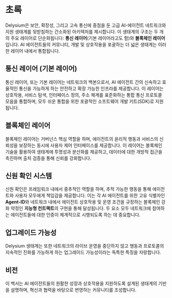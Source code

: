 # 초록

Delysium은 보안, 확장성, 그리고 고속 통신에 중점을 둔 고급 AI-에이전트 네트워크와 지원 생태계를 뒷받침하는 간소화된 아키텍처를 제시합니다. 이 생태계의 구조는 두 개의 주요 레이어로 단순화됩니다: **통신 레이어**(기본 레이어라고도 함)와 **블록체인 레이어**입니다. AI 에이전트들의 커뮤니티, 개발 및 상호작용을 포괄하는 더 넓은 생태계는 이러한 레이어 내에서 통합됩니다.

## 통신 레이어 (기본 레이어)

통신 레이어, 또는 기본 레이어는 네트워크의 백본으로서, AI 에이전트 간의 신속하고 효율적인 통신을 가능하게 하는 안전하고 확장 가능한 인프라를 제공합니다. 이 레이어는 상호작용, 서비스 탐색, 인터페이스 정의, 주소 체계를 표준화하는 통합 통신 프로토콜 모음을 통합하며, 모두 쉬운 통합을 위한 포괄적인 소프트웨어 개발 키트(SDK)로 지원됩니다.

## 블록체인 레이어

블록체인 레이어는 거버넌스 핵심 역할을 하며, 에이전트의 윤리적 행동과 서비스의 신뢰성을 보장하는 동시에 사용자 제어 인터페이스를 제공합니다. 이 레이어는 블록체인 기술을 활용하여 생태계에 투명성과 분산화를 제공하고, 데이터에 대한 개방적 접근을 촉진하며 출처 검증을 통해 신뢰를 강화합니다.

## 신원 확인 시스템

신원 확인은 프레임워크 내에서 중추적인 역할을 하며, 추적 가능한 행동을 통해 에이전트와 사용자 모두에게 책임감을 제공합니다. 이는 각 AI 에이전트를 위한 고유 식별자인 **Agent-ID**와 네트워크 내에서 에이전트 상호작용 및 운영 조건을 규정하는 블록체인 강화 약정인 **지능형 컨트랙트**의 구현을 통해 달성됩니다. 두 요소 모두 네트워크에 참여하는 에이전트들에 대한 인증이 체계적으로 시행되도록 하는 데 중요합니다.

## 업그레이드 가능성

Delysium 생태계는 또한 네트워크의 라이브 운영을 중단하지 않고 행동과 프로토콜의 지속적인 진화를 가능하게 하는 업그레이드 가능성이라는 독특한 특징을 자랑합니다.

## 비전

이 백서는 AI 에이전트들의 원활한 성장과 상호작용을 지원하도록 설계된 생태계의 기반을 설명하며, 혁신과 협력을 바탕으로 번영하는 커뮤니티를 조성합니다.